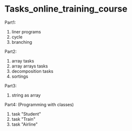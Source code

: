 # Tasks_online_training_course

Part1: 
 1) liner programs
 2) cycle
 3) branching
 
Part2:
 1) array tasks
 2) array arrays tasks
 3) decomposition tasks
 4) sortings
 
Part3:
 1) string as array
 
Part4:
(Programming with classes)
 1) task "Student"
 2) task "Train"
 3) task "Airline"
